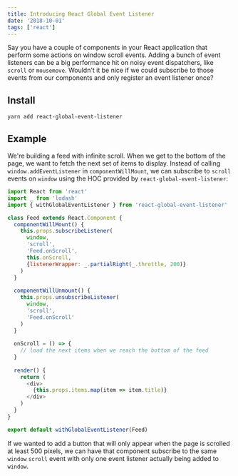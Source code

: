 ```yaml
---
title: Introducing React Global Event Listener 
date: '2018-10-01'
tags: ['react']
---
```


Say you have a couple of components in your React application that perform some actions
on window scroll events.  Adding a bunch of event listeners can be a big performance hit on
noisy event dispatchers, like `scroll` or `mousemove`.  Wouldn't it be nice if we could
subscribe to those events from our components and only register an event listener once?

## Install

```
yarn add react-global-event-listener
```

## Example

We're building a feed with infinite scroll. When we get to the bottom of the page,
we want to fetch the next set of items to display.  Instead of calling `window.addEventListener`
in `componentWillMount`, we can subscribe to `scroll` events on `window` using the HOC
provided by `react-global-event-listener`: 

```js
import React from 'react'
import _ from 'lodash'
import { withGlobalEventListener } from 'react-global-event-listener'

class Feed extends React.Component {
  componentWillMount() {
    this.props.subscribeListener(
      window, 
      'scroll', 
      'Feed.onScroll', 
      this.onScroll,
      {listenerWrapper: _.partialRight(_.throttle, 200)}
    )
  }
  
  componentWillUnmount() {
    this.props.unsubscribeListener(
      window,
      'scroll',
      'Feed.onScroll'
    )
  }
  
  onScroll = () => {
    // load the next items when we reach the bottom of the feed
  }
  
  render() {
    return (
      <div>
        {this.props.items.map(item => item.title)}
      </div>
    )
  }
}

export default withGlobalEventListener(Feed)
```

If we wanted to add a button that will only appear when the page is scrolled at least 500 pixels,
we can have that component subscribe to the same `window` `scroll` event with only one event listener
actually being added to `window`.
